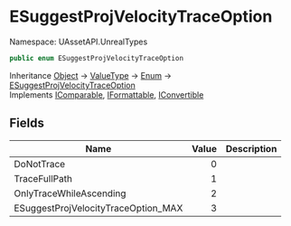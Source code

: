 # ESuggestProjVelocityTraceOption

Namespace: UAssetAPI.UnrealTypes

```csharp
public enum ESuggestProjVelocityTraceOption
```

Inheritance [Object](https://docs.microsoft.com/en-us/dotnet/api/system.object) → [ValueType](https://docs.microsoft.com/en-us/dotnet/api/system.valuetype) → [Enum](https://docs.microsoft.com/en-us/dotnet/api/system.enum) → [ESuggestProjVelocityTraceOption](./uassetapi.unrealtypes.esuggestprojvelocitytraceoption.md)<br>
Implements [IComparable](https://docs.microsoft.com/en-us/dotnet/api/system.icomparable), [IFormattable](https://docs.microsoft.com/en-us/dotnet/api/system.iformattable), [IConvertible](https://docs.microsoft.com/en-us/dotnet/api/system.iconvertible)

## Fields

| Name | Value | Description |
| --- | --: | --- |
| DoNotTrace | 0 |  |
| TraceFullPath | 1 |  |
| OnlyTraceWhileAscending | 2 |  |
| ESuggestProjVelocityTraceOption_MAX | 3 |  |
